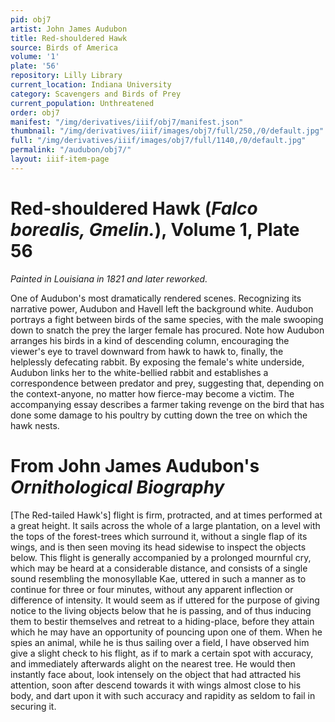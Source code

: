 ```yaml
---
pid: obj7
artist: John James Audubon
title: Red-shouldered Hawk
source: Birds of America
volume: '1'
plate: '56'
repository: Lilly Library
current_location: Indiana University
category: Scavengers and Birds of Prey
current_population: Unthreatened
order: obj7
manifest: "/img/derivatives/iiif/obj7/manifest.json"
thumbnail: "/img/derivatives/iiif/images/obj7/full/250,/0/default.jpg"
full: "/img/derivatives/iiif/images/obj7/full/1140,/0/default.jpg"
permalink: "/audubon/obj7/"
layout: iiif-item-page
---
```


# Red-shouldered Hawk (_Falco borealis, Gmelin._), Volume 1, Plate 56

_Painted in Louisiana in 1821 and later reworked._

One of Audubon's most dramatically rendered scenes. Recognizing its narrative power, Audubon and Havell left the background white. Audubon portrays a fight between birds of the same species, with the male swooping down to snatch the prey the larger female has procured. Note how Audubon arranges his birds in a kind of descending column, encouraging the viewer's eye to travel downward from hawk to hawk to, finally, the helplessly defecating rabbit. By exposing the female's white underside, Audubon links her to the white-bellied rabbit and establishes a correspondence between predator and prey, suggesting that, depending on the context-anyone, no matter how fierce-may become a victim. The accompanying essay describes a farmer taking revenge on the bird that has done some damage to his poultry by cutting down the tree on which the hawk nests.

# From John James Audubon's _Ornithological Biography_

[The Red-tailed Hawk's] flight is firm, protracted, and at times performed at a great height. It sails across the whole of a large plantation, on a level with the tops of the forest-trees which surround it, without a single flap of its wings, and is then seen moving its head sidewise to inspect the objects below. This flight is generally accompanied by a prolonged mournful cry, which may be heard at a considerable distance, and consists of a single sound resembling the monosyllable Kae, uttered in such a manner as to continue for three or four minutes, without any apparent inflection or difference of intensity. It would seem as if uttered for the purpose of giving notice to the living objects below that he is passing, and of thus inducing them to bestir themselves and retreat to a hiding-place, before they attain which he may have an opportunity of pouncing upon one of them. When he spies an animal, while he is thus sailing over a field, I have observed him give a slight check to his flight, as if to mark a certain spot with accuracy, and immediately afterwards alight on the nearest tree. He would then instantly face about, look intensely on the object that had attracted his attention, soon after descend towards it with wings almost close to his body, and dart upon it with such accuracy and rapidity as seldom to fail in securing it.
